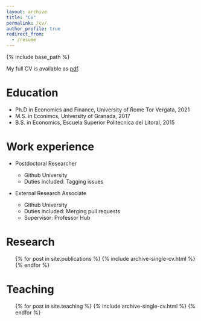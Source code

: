 ```yaml
---
layout: archive
title: "CV"
permalink: /cv/
author_profile: true
redirect_from:
  - /resume
---
```


{% include base_path %}

My full CV is available as [pdf](http://fernandoloaizae.github.io/files/CV_Loaiza_new.pdf).

Education
======
* Ph.D in Economics and Finance, University of Rome Tor Vergata, 2021
* M.S. in Econimcs, University of Granada, 2017
* B.S. in Economics, Escuela Superior Politecnica del Litoral, 2015

Work experience
======
* Postdoctoral Researcher
  * Github University
  * Duties included: Tagging issues

* External Research Associate
  * Github University
  * Duties included: Merging pull requests
  * Supervisor: Professor Hub
  
Research
======
  <ul>{% for post in site.publications %}
    {% include archive-single-cv.html %}
  {% endfor %}</ul>
  
  
Teaching
======
  <ul>{% for post in site.teaching %}
    {% include archive-single-cv.html %}
  {% endfor %}</ul>
  
